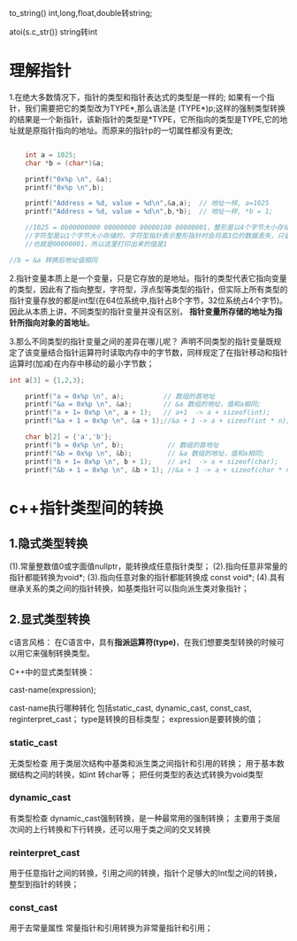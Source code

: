to_string()  int,long,float,double转string;

atoi(s.c_str()) string转int


# 理解指针

1.在绝大多数情况下，指针的类型和指针表达式的类型是一样的;
如果有一个指针，我们需要把它的类型改为TYPE*,那么语法是 (TYPE*)p;这样的强制类型转换的结果是一个新指针，该新指针的类型是*TYPE，它所指向的类型是TYPE,它的地址就是原指针指向的地址。而原来的指针p的一切属性都没有更改;


```c++

    int a = 1025;
    char *b = (char*)&a;

    printf("0x%p \n", &a);
    printf("0x%p \n",b);

    printf("Address = %d, value = %d\n",&a,a);  // 地址一样, a=1025
    printf("Address = %d, value = %d\n",b,*b);  // 地址一样, *b = 1;

    //1025 = 0b00000000 00000000 00000100 00000001，整形是以4个字节大小存储的，
    //字符型是以1个字节大小存储的，字符型指针表示整形指针时会将高3位的数据丢失，只留下最低位的字节数据，
    //也就是00000001，所以这里打印出来的值是1

//b = &a 转换后地址值相同
```

2.指针变量本质上是一个变量，只是它存放的是地址。指针的类型代表它指向变量的类型，因此有了指向整型，字符型，浮点型等类型的指针，但实际上所有类型的指针变量存放的都是int型(在64位系统中,指针占8个字节，32位系统占4个字节)。因此从本质上讲，不同类型的指针变量并没有区别，
**指针变量所存储的地址为指针所指向对象的首地址**。


3.那么不同类型的指针变量之间的差异在哪儿呢？
声明不同类型的指针变量既规定了该变量结合指针运算符时读取内存中的字节数，同样规定了在指针移动和指针运算时(加减)在内存中移动的最小字节数；

```c++
int a[3] = {1,2,3};

    printf("a = 0x%p \n", a);          // 数组的首地址
    printf("&a = 0x%p \n", &a);        // &a 数组的地址，值和a相同;
    printf("a + 1= 0x%p \n", a + 1);   // a+1  -> a + sizeof(int);
    printf("&a + 1 = 0x%p \n", &a + 1);//&a + 1 -> a + sizeof(int * n);

    char b[2] = {'a','b'};
    printf("b = 0x%p \n", b);           // 数组的首地址
    printf("&b = 0x%p \n", &b);         // &a 数组的地址，值和a相同;
    printf("b + 1= 0x%p \n", b + 1);    // a+1  -> a + sizeof(char);
    printf("&b + 1 = 0x%p \n", &b + 1); //&a + 1 -> a + sizeof(char * n);


```

# c++指针类型间的转换

## 1.隐式类型转换

(1).常量整数值0或字面值nullptr，能转换成任意指针类型；
(2).指向任意非常量的指针都能转换为void*;
(3).指向任意对象的指针都能转换成 const void*;
(4).具有继承关系的类之间的指针转换，如基类指针可以指向派生类对象指针；

## 2.显式类型转换
c语言风格：
 在C语言中，具有**指派运算符(type)**，在我们想要类型转换的时候可以用它来强制转换类型。

C++中的显式类型转换：

cast-name<type>(expression);

cast-name执行哪种转化 包括static_cast, dynamic_cast, const_cast, reginterpret_cast；
type是转换的目标类型；
expression是要转换的值；

### static_cast
无类型检查
用于类层次结构中基类和派生类之间指针和引用的转换；
用于基本数据结构之间的转换，如int 转char等；
把任何类型的表达式转换为void类型


### dynamic_cast
有类型检查
dynamic_cast强制转换，是一种最常用的强制转换；
主要用于类层次间的上行转换和下行转换，还可以用于类之间的交叉转换


### reinterpret_cast

用于任意指针之间的转换，引用之间的转换，指针个足够大的Int型之间的转换，整型到指针的转换；



### const_cast
用于去常量属性
常量指针和引用转换为非常量指针和引用；